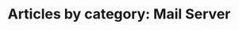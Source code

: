 ---
layout: blog_by_category
title: 'Articles by category: Mail Server'
category: mail-server
permalink: "/blog/category/mail-server/"
image: /assets/img/banner/welcome.png
tagline: "<br>Our Blog"
---